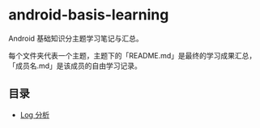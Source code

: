 # android-basis-learning

Android 基础知识分主题学习笔记与汇总。

每个文件夹代表一个主题，主题下的「README.md」是最终的学习成果汇总，「成员名.md」是该成员的自由学习记录。

## 目录

* [Log 分析](./log/)
